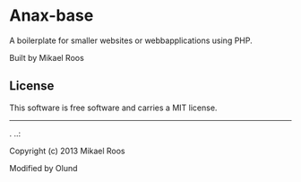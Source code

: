 Anax-base
==================
 
A boilerplate for smaller websites or webbapplications using PHP.
 
Built by Mikael Roos
 
License 
------------------
 
This software is free software and carries a MIT license.
 
 
------------------
 .
..:
 
Copyright (c) 2013 Mikael Roos

Modified by Olund
